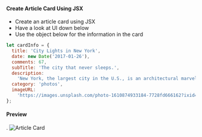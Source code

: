 #### Create Article Card Using JSX

- Create an article card using JSX
- Have a look at UI down below
- Use the object below for the information in the card

```js
let cardInfo = {
  title: 'City Lights in New York',
  date: new Date('2017-01-26'),
  comments: 67,
  subTitle: 'The city that never sleeps.',
  description:
    'New York, the largest city in the U.S., is an architectural marvel with plenty of historic monuments, magnificent buildings and countless dazzling skyscrapers.',
  category: 'photos',
  imageURL:
    'https://images.unsplash.com/photo-1610874933184-7728fd666162?ixid=MXwxMjA3fDB8MHxlZGl0b3JpYWwtZmVlZHwzfHx8ZW58MHx8fA%3D%3D&ixlib=rb-1.2.1&auto=format&fit=crop&w=800&q=60',
};
```

#### Preview
.
![Article Card](./assets/card.jpg)
